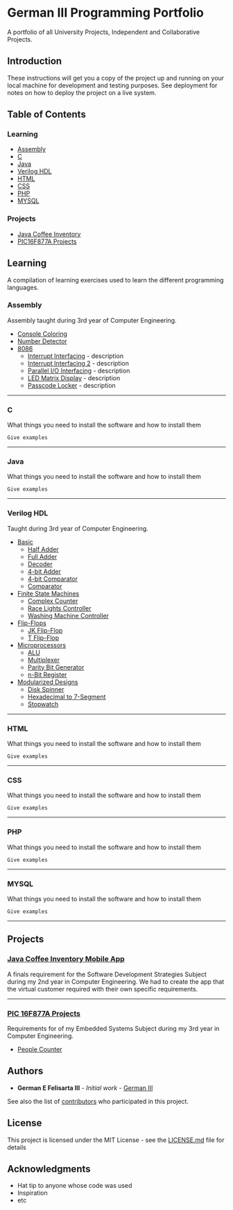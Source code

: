 # **German III Programming Portfolio**
A portfolio of all University Projects, Independent and Collaborative Projects.

## Introduction

These instructions will get you a copy of the project up and running on your local machine for development and testing purposes. See deployment for notes on how to deploy the project on a live system.

## Table of Contents

### **Learning**
- [Assembly](https://github.com/germaniii/German-III-Portfolio#assembly)
- [C](https://github.com/germaniii/German-III-Portfolio#c)
- [Java](https://github.com/germaniii/German-III-Portfolio#java)
- [Verilog HDL](https://github.com/germaniii/German-III-Portfolio#verilog-hdl)
- [HTML](https://github.com/germaniii/German-III-Portfolio#html)
- [CSS](https://github.com/germaniii/German-III-Portfolio#css)
- [PHP](https://github.com/germaniii/German-III-Portfolio#php)
- [MYSQL](https://github.com/germaniii/German-III-Portfolio#mysql)

### **Projects**
- [Java Coffee Inventory](https://github.com/germaniii/German-III-Portfolio#assembly)
- [PIC16F877A Projects](https://github.com/germaniii/German-III-Portfolio#c)

## **Learning**

A compilation of learning exercises used to learn the different programming languages.

### Assembly
Assembly taught during 3rd year of Computer Engineering.

- [Console Coloring](https://github.com/germaniii/German-III-Portfolio/tree/codes/Learning/Assembly/Console%20Coloring)
- [Number Detector](https://github.com/germaniii/German-III-Portfolio/tree/codes/Learning/Assembly/Number%20Detector)
- [8086](https://github.com/germaniii/German-III-Portfolio/tree/codes/Learning/Assembly/8086)
  - [Interrupt Interfacing](https://github.com/germaniii/German-III-Portfolio/tree/codes/Learning/Assembly/8086/Interrupt%20Interfacing) - description
  - [Interrupt Interfacing 2](https://github.com/germaniii/German-III-Portfolio/tree/codes/Learning/Assembly/8086/Interrupt%20Interfacing%202) - description
  - [Parallel I/O Interfacing](https://github.com/germaniii/German-III-Portfolio/tree/codes/Learning/Assembly/8086/Parallel%20IO%20Interfacing) - description
  - [LED Matrix Display](https://github.com/germaniii/German-III-Portfolio/tree/codes/Learning/Assembly/8086/LED%20Matrix%20Display) - description
  - [Passcode Locker](https://github.com/germaniii/German-III-Portfolio/tree/codes/Learning/Assembly/8086/Parallel%20IO%20Interfacing) - description

---

### C
What things you need to install the software and how to install them

```
Give examples
```
---

### Java
What things you need to install the software and how to install them

```
Give examples
```
---

### Verilog HDL
Taught during 3rd year of Computer Engineering.

- [Basic](https://github.com/germaniii/German-III-Portfolio/tree/codes/Learning/Verilog%20HDL/Basic)  
  - [Half Adder](https://github.com/germaniii/German-III-Portfolio/tree/codes/Learning/Verilog%20HDL/Basic/Half%20Adder)
  - [Full Adder](https://github.com/germaniii/German-III-Portfolio/tree/codes/Learning/Verilog%20HDL/Basic/Full%20Adder)
  - [Decoder](https://github.com/germaniii/German-III-Portfolio/tree/codes/Learning/Verilog%20HDL/Basic/Decoders)  
  - [4-bit Adder](https://github.com/germaniii/German-III-Portfolio/tree/codes/Learning/Verilog%20HDL/Basic/4-Bit%20Adder)
  - [4-bit Comparator](https://github.com/germaniii/German-III-Portfolio/tree/codes/Learning/Verilog%20HDL/Basic/4-Bit%20Comparator)
  - [Comparator](https://github.com/germaniii/German-III-Portfolio/tree/codes/Learning/Verilog%20HDL/Basic/Comparator)
- [Finite State Machines](https://github.com/germaniii/German-III-Portfolio/tree/codes/Learning/Verilog%20HDL/Finite%20State%20Machines)
  - [Complex Counter](https://github.com/germaniii/German-III-Portfolio/tree/codes/Learning/Verilog%20HDL/Finite%20State%20Machines/Complex%20Counter)
  - [Race Lights Controller](https://github.com/germaniii/German-III-Portfolio/tree/codes/Learning/Verilog%20HDL/Finite%20State%20Machines/Race%20Lights%20Controller)
  - [Washing Machine Controller](https://github.com/germaniii/German-III-Portfolio/tree/codes/Learning/Verilog%20HDL/Finite%20State%20Machines/Washing%20Machine%20Controller)
- [Flip-Flops](https://github.com/germaniii/German-III-Portfolio/tree/codes/Learning/Verilog%20HDL/Flip-Flops)
  - [JK Flip-Flop](https://github.com/germaniii/German-III-Portfolio/tree/codes/Learning/Verilog%20HDL/Flip-Flops/JK%20Flip-Flop)
  - [T Flip-Flop](https://github.com/germaniii/German-III-Portfolio/tree/codes/Learning/Verilog%20HDL/Flip-Flops/T%20Flip-Flop)
- [Microprocessors](https://github.com/germaniii/German-III-Portfolio/tree/codes/Learning/Verilog%20HDL/Microprocessor)
  - [ALU](https://github.com/germaniii/German-III-Portfolio/tree/codes/Learning/Verilog%20HDL/Microprocessor/ALU)
  - [Multiplexer](https://github.com/germaniii/German-III-Portfolio/tree/codes/Learning/Verilog%20HDL/Microprocessor/Multiplexer)
  - [Parity Bit Generator](https://github.com/germaniii/German-III-Portfolio/tree/codes/Learning/Verilog%20HDL/Microprocessor/Parity%20Bit%20Generator)
  - [n-Bit Register](https://github.com/germaniii/German-III-Portfolio/tree/codes/Learning/Verilog%20HDL/Microprocessor/n-Bit%20Register)
- [Modularized Designs](https://github.com/germaniii/German-III-Portfolio/tree/codes/Learning/Verilog%20HDL/Modularized%20Designs)
  - [Disk Spinner](https://github.com/germaniii/German-III-Portfolio/tree/codes/Learning/Verilog%20HDL/Modularized%20Designs/Disk%20Spinner)
  - [Hexadecimal to 7-Segment](https://github.com/germaniii/German-III-Portfolio/tree/codes/Learning/Verilog%20HDL/Modularized%20Designs/Hex%20to%207-Segment)
  - [Stopwatch](https://github.com/germaniii/German-III-Portfolio/tree/codes/Learning/Verilog%20HDL/Modularized%20Designs/Stopwatch)

---

### HTML

What things you need to install the software and how to install them

```
Give examples
```
---


### CSS

What things you need to install the software and how to install them

```
Give examples
```

---

### PHP
What things you need to install the software and how to install them

```
Give examples
```

---

### MYSQL
What things you need to install the software and how to install them

```
Give examples
```

---

## **Projects**

### [Java Coffee Inventory Mobile App](https://github.com/germaniii/German-III-Portfolio/tree/codes/Projects/Java%20Coffee%20Inventory%20Mobile%20App)
A finals requirement for the Software Development Strategies Subject during my 2nd year in Computer Engineering. We had to create the app that the virtual customer required with their own specific requirements. 

---

### [PIC 16F877A Projects](https://github.com/germaniii/German-III-Portfolio/tree/codes/Projects/PIC16F877A)
Requirements for of my Embedded Systems Subject during my 3rd year in Computer Engineering.
- [People Counter](https://github.com/germaniii/German-III-Portfolio/tree/codes/Projects/PIC16F877A/People%20Counter)

## Authors

* **German E Felisarta III** - *Initial work* - [German III](https://github.com/germaniii)

See also the list of [contributors](https://github.com/your/project/contributors) who participated in this project.

## License

This project is licensed under the MIT License - see the [LICENSE.md](LICENSE.md) file for details

## Acknowledgments

* Hat tip to anyone whose code was used
* Inspiration
* etc

